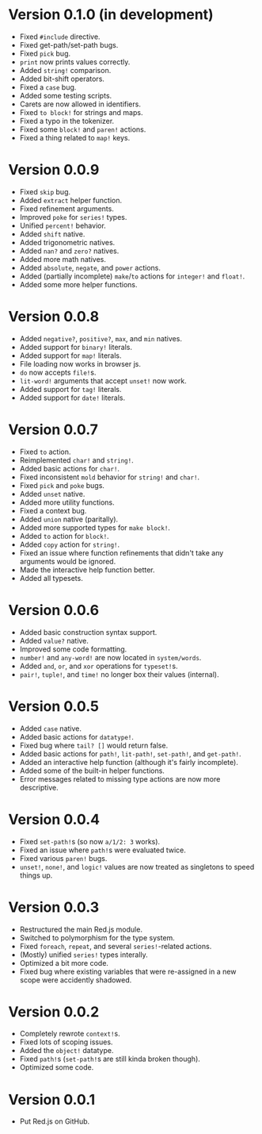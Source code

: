 # Version 0.1.0 (in development)
- Fixed `#include` directive.
- Fixed get-path/set-path bugs.
- Fixed `pick` bug.
- `print` now prints values correctly.
- Added `string!` comparison.
- Added bit-shift operators.
- Fixed a `case` bug.
- Added some testing scripts.
- Carets are now allowed in identifiers.
- Fixed `to block!` for strings and maps.
- Fixed a typo in the tokenizer.
- Fixed some `block!` and `paren!` actions.
- Fixed a thing related to `map!` keys.


# Version 0.0.9
- Fixed `skip` bug.
- Added `extract` helper function.
- Fixed refinement arguments.
- Improved `poke` for `series!` types.
- Unified `percent!` behavior.
- Added `shift` native.
- Added trigonometric natives.
- Added `nan?` and `zero?` natives.
- Added more math natives.
- Added `absolute`, `negate`, and `power` actions.
- Added (partially incomplete) `make`/`to` actions for `integer!` and `float!`.
- Added some more helper functions.


# Version 0.0.8
- Added `negative?`, `positive?`, `max`, and `min` natives.
- Added support for `binary!` literals.
- Added support for `map!` literals.
- File loading now works in browser js.
- `do` now accepts `file!`s.
- `lit-word!` arguments that accept `unset!` now work.
- Added support for `tag!` literals.
- Added support for `date!` literals.


# Version 0.0.7
- Fixed `to` action.
- Reimplemented `char!` and `string!`.
- Added basic actions for `char!`.
- Fixed inconsistent `mold` behavior for `string!` and `char!`.
- Fixed `pick` and `poke` bugs.
- Added `unset` native.
- Added more utility functions.
- Fixed a context bug.
- Added `union` native (paritally).
- Added more supported types for `make block!`.
- Added `to` action for `block!`.
- Added `copy` action for `string!`.
- Fixed an issue where function refinements that didn't take any arguments would be ignored.
- Made the interactive help function better.
- Added all typesets.


# Version 0.0.6
- Added basic construction syntax support.
- Added `value?` native.
- Improved some code formatting.
- `number!` and `any-word!` are now located in `system/words`.
- Added `and`, `or`, and `xor` operations for `typeset!`s.
- `pair!`, `tuple!`, and `time!` no longer box their values (internal).


# Version 0.0.5
- Added `case` native.
- Added basic actions for `datatype!`.
- Fixed bug where `tail? []` would return false.
- Added basic actions for `path!`, `lit-path!`, `set-path!`, and `get-path!`.
- Added an interactive help function (although it's fairly incomplete).
- Added some of the built-in helper functions.
- Error messages related to missing type actions are now more descriptive.


# Version 0.0.4
- Fixed `set-path!`s (so now `a/1/2: 3` works).
- Fixed an issue where `path!`s were evaluated twice.
- Fixed various `paren!` bugs.
- `unset!`, `none!`, and `logic!` values are now treated as singletons to speed things up.


# Version 0.0.3	
- Restructured the main Red.js module.
- Switched to polymorphism for the type system.
- Fixed `foreach`, `repeat`, and several `series!`-related actions.
- (Mostly) unified `series!` types interally.
- Optimized a bit more code.
- Fixed bug where existing variables that were re-assigned in a new scope were accidently shadowed.


# Version 0.0.2
- Completely rewrote `context!`s.
- Fixed lots of scoping issues.
- Added the `object!` datatype.
- Fixed `path!`s (`set-path!`s are still kinda broken though).
- Optimized some code.


# Version 0.0.1
- Put Red.js on GitHub.